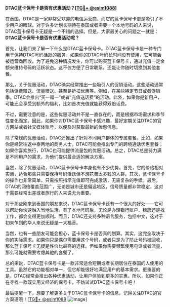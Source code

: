 **DTAC蓝卡保号卡是否有优惠活动？[[TG💪+ @esim1088](https://t.me/s/esim1088)]**

在泰国，DTAC是一家非常受欢迎的电信运营商，而它的蓝卡保号卡更是吸引了不少用户的眼球。对于许多计划长期待在泰国或者需要一个本地号码的人来说，DTAC蓝卡保号卡无疑是一个不错的选择。但是，大家最关心的问题之一就是：**DTAC蓝卡保号卡是否有优惠活动呢？**

首先，让我们来了解一下什么是DTAC蓝卡保号卡。DTAC蓝卡保号卡是一种专门用于保持DTAC号码活跃的服务。如果你的DTAC号码长时间没有使用，它可能会被运营商回收。为了避免这种情况发生，你可以购买蓝卡保号卡，通过充值一定金额来维持号码的活跃状态。这不仅方便了日常联系，还能让你随时切换到其他套餐。

那么，关于优惠活动，DTAC确实经常推出一些吸引人的促销活动。这些活动通常包括话费赠送、流量赠送、甚至是折扣优惠等。例如，在某些特定节日或者促销季，DTAC会推出“买一赠一”或者“充值送话费”的活动。此外，如果你是新用户，可能还会享受到额外的福利，比如首次充值就能获得双倍话费。

不过，需要注意的是，这些优惠活动并不是一直存在的，而是根据市场需求和季节性变化而定。因此，如果你对DTAC蓝卡保号卡感兴趣，最好定期关注DTAC的官方网站或者社交媒体账号，以便及时获取最新的优惠信息。

除了常规的优惠活动，DTAC还推出了针对不同用户群体的专属套餐。比如，如果你是经常往返中泰两地的商务人士，DTAC可能会推出专门的跨境通话优惠套餐；如果你喜欢旅行，DTAC也可能提供流量包的优惠活动。总之，DTAC总是努力满足不同用户的需求，为他们提供最合适的解决方案。

当然，除了优惠活动，DTAC蓝卡保号卡本身也有不少优势。首先，它的价格相对实惠，适合那些只需要保持号码活跃但不想花费太多钱的人群。其次，蓝卡保号卡的操作也非常简单，只需按照指示充值即可完成激活，无需复杂的手续。最后，DTAC的网络覆盖范围广，无论是城市还是偏远地区，信号质量都非常稳定，这对于需要经常出差或者旅行的人来说尤为重要。

对于那些刚来到泰国的朋友来说，DTAC蓝卡保号卡还有一个很大的好处——它可以帮助你快速融入当地生活。有了本地号码后，无论是办理银行账户、租房还是找工作，都会变得更加顺利。而且，DTAC还支持多种语言服务，包括中文，这对于初来乍到的华人来说无疑是一大福音。

当然，也有一些朋友可能会担心，蓝卡保号卡是否真的划算。其实，这完全取决于你的实际需求。如果你只是偶尔需要用这个号码，或者只是为了防止号码被回收，那么蓝卡保号卡无疑是性价比最高的选择。但如果你需要频繁使用电话或者流量，那么可能就需要考虑其他的套餐了。

总的来说，DTAC蓝卡保号卡是一款非常适合短期或者长期居住在泰国的人使用的工具。虽然它的功能相对单一，但它却能很好地满足用户的基本需求。更重要的是，DTAC经常会推出各种优惠活动，让用户体验到更多的实惠。所以，如果你正在寻找一款既实用又经济的保号卡，不妨试试DTAC蓝卡保号卡吧！

最后提醒一下，想要了解更多关于DTAC蓝卡保号卡的信息，记得关注DTAC的官方渠道哦！[[TG💪+ @esim1088](https://t.me/s/esim1088) ![Image](https://i.postimg.cc/4NQfJmqS/Snipaste-2025-05-13-00-14-12.png)]